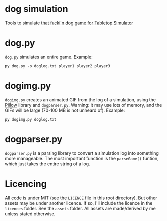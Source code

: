 # dog simulation

Tools to simulate [that fucki'n dog game for Tabletop Simulator](https://steamcommunity.com/sharedfiles/filedetails/?id=381108254)

# dog.py

`dog.py` simulates an entire game. Example:

```shell
py dog.py -o doglog.txt player1 player2 player3
```

# dogimg.py

`dogimg.py` creates an animated GIF from the log of a simulation, using the
[Pillow](https://python-pillow.org/) library and `dogparser.py`. Warning: it may use lots of memory,
and the GIFs will be large (70-100 MB is not unheard of). Example:

```shell
py dogimg.py doglog.txt
```

# dogparser.py

`dogparser.py` is a parsing library to convert a simulation log into something
more manageable. The most important function is the `parseGame()` funtion, which
just takes the entire string of a log.

# Licencing

All code is under MIT (see the `LICENCE` file in this root directory). But other
assets may be under another licence. If so, I'll include the licence in the
`licences` folder. See the `assets` folder. All assets are made/derived by me
unless stated otherwise.
